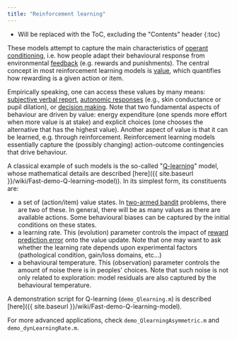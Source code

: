```yaml
---
title: "Reinforcement learning"
---
```

* Will be replaced with the ToC, excluding the "Contents" header
{:toc}

These models attempt to capture the main characteristics of [operant conditioning](https://en.wikipedia.org/wiki/Operant_conditioning), i.e. how people adapt their behavioural response from environmental [feedback](https://en.wikipedia.org/wiki/Feedback) (e.g. rewards and punishments). The central concept in most reinforcement learning models is [value](https://en.wikipedia.org/wiki/Value_(economics)), which quantifies how rewarding is a given action or item.

Empirically speaking, one can access these values by many means: [subjective verbal report](https://en.wikipedia.org/wiki/Subjective_report), [autonomic responses](https://en.wikipedia.org/wiki/Autonomic_nervous_system) (e.g., skin conductance or pupil dilation), or [decision making](https://en.wikipedia.org/wiki/Decision-making). Note that two fundamental aspects of behaviour are driven by value: energy expenditure (one spends more effort when more value is at stake) and explicit choices (one chooses the alternative that has the highest value). Another aspect of value is that it can be learned, e.g. through reinforcement. Reinforcement learning models essentially capture the (possibly changing) action-outcome contingencies that drive behaviour.

A classical example of such models is the so-called "[Q-learning](https://en.wikipedia.org/wiki/Q-learning)" model, whose mathematical details are described [here]({{ site.baseurl }}/wiki/Fast-demo-Q-learning-model)). In its simplest form, its constituents are:

- a set of (action/item) value states. In [two-armed bandit](https://en.wikipedia.org/wiki/Multi-armed_bandit) problems, there are two of these. In general, there will be as many values as there are available actions. Some behavioural biases can be captured by the initial conditions on these states.
- a learning rate. This (evolution) parameter controls the impact of [reward prediction error](http://www.scholarpedia.org/article/Reward_signals) onto the value update. Note that one may want to ask whether the learning rate depends upon experimental factors (pathological condition, gain/loss domains, etc...)
- a behavioural temperature. This (observation) parameter controls the amount of noise there is in peoples' choices. Note that such noise is not only related to exploration: model residuals are also captured by the behavioural temperature.

A demonstration script for Q-learning (`demo_Qlearning.m`) is described [here]({{ site.baseurl }}/wiki/Fast-demo-Q-learning-model).

For more advanced applications, check `demo_QlearningAsymmetric.m` and `demo_dynLearningRate.m`.
